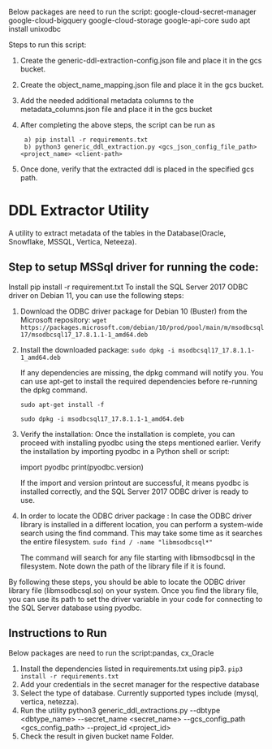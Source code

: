 Below packages are need to run the script:
google-cloud-secret-manager
google-cloud-bigquery
google-cloud-storage
google-api-core
sudo apt install unixodbc


Steps to run this script:

1.  Create the generic-ddl-extraction-config.json file and place it in the gcs bucket. 

2. Create the object_name_mapping.json file and place it in the gcs bucket.

3. Add the needed additional metadata columns to the metadata_columns.json file and place it in the gcs bucket

4. After completing the above steps, the script can be run as

        a) pip install -r requirements.txt  
        b) python3 generic_ddl_extraction.py <gcs_json_config_file_path> <project_name> <client-path>

5. Once done, verify that the extracted ddl is placed in the specified gcs path.

# DDL Extractor Utility

A utility to extract metadata of the tables in the Database(Oracle, Snowflake, MSSQL, Vertica, Neteeza).

## Step to setup MSSql driver for running the code:
Install pip install -r requirement.txt
To install the SQL Server 2017 ODBC driver on Debian 11, you can use the following steps:

1. Download the ODBC driver package for Debian 10 (Buster) from the Microsoft repository:
    `wget https://packages.microsoft.com/debian/10/prod/pool/main/m/msodbcsql17/msodbcsql17_17.8.1.1-1_amd64.deb`

2. Install the downloaded package:
    `sudo dpkg -i msodbcsql17_17.8.1.1-1_amd64.deb`

    If any dependencies are missing, the dpkg command will notify you. You can use apt-get to install the required dependencies before re-running the dpkg command.

    `sudo apt-get install -f`
    
    `sudo dpkg -i msodbcsql17_17.8.1.1-1_amd64.deb`

3. Verify the installation:
    Once the installation is complete, you can proceed with installing pyodbc using the steps mentioned earlier. Verify the installation by importing pyodbc in a Python shell or script:
    
    import pyodbc
    print(pyodbc.version)
    
    If the import and version printout are successful, it means pyodbc is installed correctly, and the SQL Server 2017 ODBC driver is ready to use.

4. In order to locate the ODBC driver package :
    In case the ODBC driver library is installed in a different location, you can perform a system-wide search using the find command. This may take some time as it searches the entire filesystem.
    `sudo find / -name "libmsodbcsql*"`
    
    The command will search for any file starting with libmsodbcsql in the filesystem. Note down the path of the library file if it is found.

By following these steps, you should be able to locate the ODBC driver library file (libmsodbcsql.so) on your system. Once you find the library file, you can use its path to set the driver variable in your code for connecting to the SQL Server database using pyodbc.

## Instructions to Run

Below packages are need to run the script:pandas, cx_Oracle

1. Install the dependencies listed in requirements.txt using pip3.
    `pip3 install -r requirements.txt `
2. Add your credentials in the secret manager for the respective database
3. Select the type of database. Currently supported types include (mysql, vertica, netezza).
4. Run the utility
    python3  generic_ddl_extractions.py --dbtype <dbtype_name> --secret_name <secret_name> --gcs_config_path <gcs_config_path> --project_id <project_id>
5. Check the result in given bucket name Folder.

